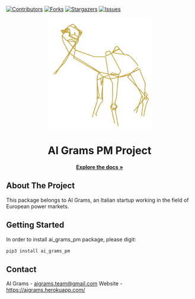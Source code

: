 <!-- PROJECT SHIELDS -->
[![Contributors][contributors-shield]][contributors-url]
[![Forks][forks-shield]][forks-url]
[![Stargazers][stars-shield]][stars-url]
[![Issues][issues-shield]][issues-url]

<!-- PROJECT LOGO -->
<p align="center">
  <a>
    <img src="logo/ai_grams_camel.png" alt="Logo" width="280" height="300">
  </a>

  <h1 align="center">AI Grams PM Project</h3>

  <p align="center">
    <a href="https://aigrams.github.io/ai_grams_pm/"><strong>Explore the docs »</strong></a>
  </p>
</p>

<!-- ABOUT THE PROJECT -->
## About The Project
This package belongs to AI Grams, an Italian startup working in the field of European power markets. 

<!-- GETTING STARTED -->
## Getting Started
In order to install ai_grams_pm package, please digit:

```sh
pip3 install ai_grams_pm
```

<!-- CONTACT -->
## Contact
AI Grams - aigrams.team@gmail.com
Website - https://aigrams.herokuapp.com/

<!-- MARKDOWN LINKS & IMAGES -->
[contributors-shield]: https://img.shields.io/github/contributors/AIGrams/ai_grams_pm.svg?style=plastic
[contributors-url]: https://github.com/AIGrams/ai_grams_pm/graphs/contributors
[forks-shield]: https://img.shields.io/github/forks/AIGrams/ai_grams_pm.svg?style=plastic
[forks-url]: https://github.com/AIGrams/ai_grams_pm/network/members
[stars-shield]: https://img.shields.io/github/stars/AIGrams/ai_grams_pm.svg?style=plastic
[stars-url]: https://github.com/AIGrams/ai_grams_pm/stargazers
[issues-shield]: https://img.shields.io/github/issues/AIGrams/ai_grams_pm.svg?style=plastic
[issues-url]: https://github.com/AIGrams/ai_grams_pm/issues